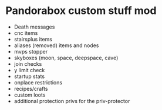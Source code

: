 
# Pandorabox custom stuff mod

* Death messages
* cnc items
* stairsplus items
* aliases (removed) items and nodes
* mvps stopper
* skyboxes (moon, space, deepspace, cave)
* join checks
* y limit check
* startup stats
* onplace restrictions
* recipes/crafts
* custom loots
* additional protection privs for the priv-protector
